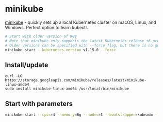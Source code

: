 # minikube

[minikube](https://minikube.sigs.k8s.io/docs/) - quickly sets up a local Kubernetes cluster on macOS, Linux, and Windows.  Perfect option to learn kubectl.

```Bash
# Start with older version of K8s
# Note that minikube only supports the latest Kubernetes release +6 previous minor versions
# Older versions can be specified with --force flag, but there is no guarantee that everything will work
minikube start --kubernetes-version v1.15.0 --force
```

## Install/update

```
curl -LO https://storage.googleapis.com/minikube/releases/latest/minikube-linux-amd64
sudo install minikube-linux-amd64 /usr/local/bin/minikube
```

## Start with parameters

```Bash
minikube start --cpus=4 --memory=6g --nodes=1 --bootstrapper=kubeadm --container-runtime=containerd --kubernetes-version=stable
```
